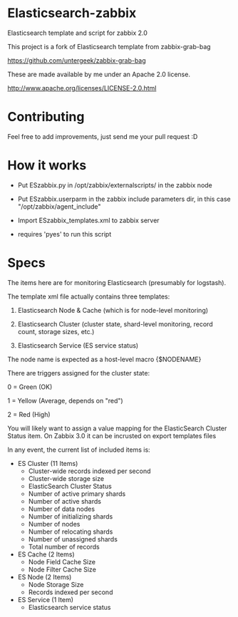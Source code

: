 Elasticsearch-zabbix
====================

Elasticsearch template and script for zabbix 2.0

This project is a fork of Elasticsearch template from zabbix-grab-bag

https://github.com/untergeek/zabbix-grab-bag

These are made available by me under an Apache 2.0 license.

http://www.apache.org/licenses/LICENSE-2.0.html

Contributing
=============

Feel free to add improvements, just send me your pull request :D


How it works
=============

- Put ESzabbix.py in /opt/zabbix/externalscripts/ in the zabbix node

- Put ESzabbix.userparm in the zabbix include parameters dir, in this case "/opt/zabbix/agent_include"

- Import ESzabbix_templates.xml to zabbix server

- requires 'pyes' to run this script

Specs
=====


The items here are for monitoring Elasticsearch (presumably for logstash).

The template xml file actually contains three templates:

1. Elasticsearch Node & Cache (which is for node-level monitoring)

2. Elasticsearch Cluster (cluster state, shard-level monitoring, record count, storage sizes, etc.)

3. Elasticsearch Service (ES service status)

The node name is expected as a host-level macro {$NODENAME}

There are triggers assigned for the cluster state:

0 = Green (OK)

1 = Yellow (Average, depends on "red")

2 = Red (High)


You will likely want to assign a value mapping for the ElasticSearch Cluster Status item.
On Zabbix 3.0 it can be incrusted on export templates files

In any event, the current list of included items is:

* ES Cluster (11 Items)
	- Cluster-wide records indexed per second
	- Cluster-wide storage size
	- ElasticSearch Cluster Status
	- Number of active primary shards
	- Number of active shards
	- Number of data nodes
	- Number of initializing shards
	- Number of nodes
	- Number of relocating shards
	- Number of unassigned shards
	- Total number of records
* ES Cache (2 Items)
	- Node Field Cache Size
	- Node Filter Cache Size
* ES Node (2 Items)
	- Node Storage Size
	- Records indexed per second
* ES Service (1 Item)
	- Elasticsearch service status
